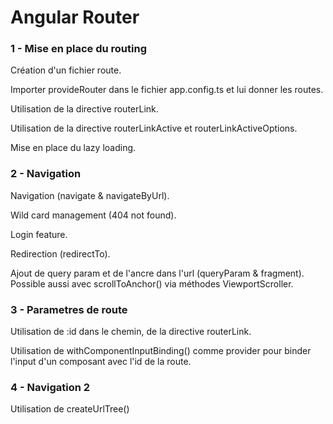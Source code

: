 # Angular Router


### 1 - Mise en place du routing

Création d'un fichier route.

Importer provideRouter dans le fichier app.config.ts et lui donner les routes.

Utilisation de la directive routerLink.

Utilisation de la directive routerLinkActive et routerLinkActiveOptions.

Mise en place du lazy loading.


### 2 - Navigation

Navigation (navigate & navigateByUrl).

Wild card management (404 not found).

Login feature.

Redirection (redirectTo).

Ajout de query param et de l'ancre dans l'url (queryParam & fragment).
Possible aussi avec scrollToAnchor() via méthodes ViewportScroller.


### 3 - Parametres de route

Utilisation de :id dans le chemin, de la directive routerLink.

Utilisation de withComponentInputBinding() comme provider pour binder l'input d'un composant avec l'id de la route.


### 4 - Navigation 2

Utilisation de createUrlTree()